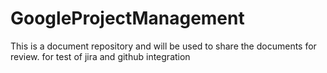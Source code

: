 # GoogleProjectManagement
This is a document repository and will be used to share the documents for review.
for test of jira and github integration
